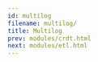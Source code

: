 ```yaml
---
id: multilog
filename: multilog/
title: Multilog 
prev: modules/crdt.html
next: modules/etl.html
---
```

